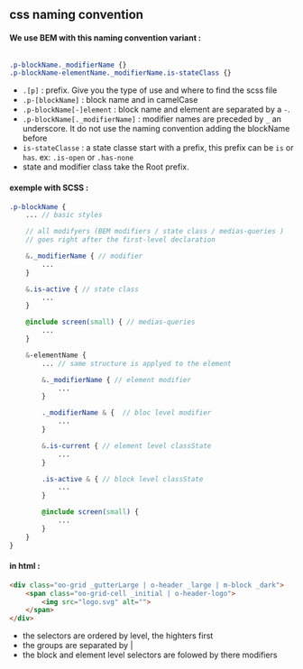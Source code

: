 ## css naming convention

#### We use BEM with this naming convention variant :

```css

.p-blockName._modifierName {}
.p-blockName-elementName._modifierName.is-stateClass {}

```


- ``.[p]`` : prefix. Give you the type of use and where to find the scss file
- ``.p-[blockName]`` : block name and in camelCase
- ``.p-blockName[-]element`` : block name and element are separated by a ``-``.
- ``.p-blockName[._modifierName]`` : modifier names are preceded by ``_`` an underscore. It do not use the naming convention adding the blockName before
- ``is-stateClasse`` : a state classe start with a prefix, this prefix can be `is` or ``has``. ex: ``.is-open`` or ``.has-none``
- state and modifier class take the Root prefix.

#### exemple with SCSS :

```scss
.p-blockName {
    ... // basic styles

    // all modifyers (BEM modifiers / state class / medias-queries )
    // goes right after the first-level declaration

    &._modifierName { // modifier
        ...
    }

    &.is-active { // state class
        ...
    }

    @include screen(small) { // medias-queries
        ...
    }

    &-elementName {
        ... // same structure is applyed to the element

        &._modifierName { // element modifier
            ...
        }

        ._modifierName & {  // bloc level modifier
            ...
        }

        &.is-current { // element level classState
            ...
        }

        .is-active & { // block level classState
            ...
        }

        @include screen(small) {
            ...
        }
    }
}
```

#### in html :

```html
<div class="oo-grid _gutterLarge | o-header _large | m-block _dark">
    <span class="oo-grid-cell _initial | o-header-logo">
        <img src="logo.svg" alt="">
    </span>
</div>
```

- the selectors are ordered by level, the highters first
- the groups are separated by |
- the block and element level selectors are folowed by there modifiers
